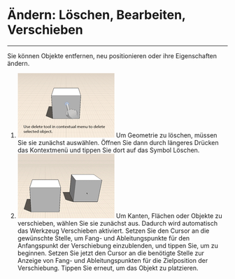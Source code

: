 

# Ändern: Löschen, Bearbeiten, Verschieben

---

Sie können Objekte entfernen, neu positionieren oder ihre Eigenschaften ändern.

1. ![](Images/GUID-4269CD12-E76F-4FB4-B300-C8E96A64C3B4-low.gif) Um Geometrie zu löschen, müssen Sie sie zunächst auswählen. Öffnen Sie dann durch längeres Drücken das Kontextmenü und tippen Sie dort auf das Symbol Löschen.
2. ![](Images/GUID-0111403A-8436-450E-B855-54439B293375-low.gif) Um Kanten, Flächen oder Objekte zu verschieben, wählen Sie sie zunächst aus. Dadurch wird automatisch das Werkzeug Verschieben aktiviert. Setzen Sie den Cursor an die gewünschte Stelle, um Fang- und Ableitungspunkte für den Anfangspunkt der Verschiebung einzublenden, und tippen Sie, um zu beginnen. Setzen Sie jetzt den Cursor an die benötigte Stelle zur Anzeige von Fang- und Ableitungspunkten für die Zielposition der Verschiebung. Tippen Sie erneut, um das Objekt zu platzieren.

